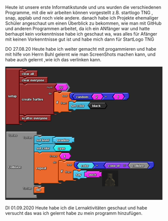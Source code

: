Heute ist unsere erste Informatikstunde und uns wurden die verschiedenen Programme, mit die wir arbeiten können vorgestellt z.B. startlogo TNG , snap, applab und noch viele andere. danach habe ich  Projekte ehemaliger Schüler angeschaut um einen Überblick zu bekommen, wie man mit GitHub und anderen Programmen arbeitet, da ich ein ANfänger war und hatte berhaupt kein vorkenntnisse habe ich geschaut wa, was alles für Afänger mit keinen Vorkenntnisse gut ist und habe mich dann für StartLogo TNG 




DO 27.08.20
Heute habe ich weiter gemacht mit progammieren und habe mit hilfe von Herrn Buhl gelernt wie man ScreenShots machen kann, und habe auch gelernt ,wie ich das verlinken kann.

![setup and collision blocks](images/setup+collision.png "Setup- und Collision-Blöcke von StarLogoTNG")


DI 01.09.2020
Heute habe ich die Lernaktivitäten geschaut und habe versucht das was ich gelernt habe zu mein programm hinzufügen.
